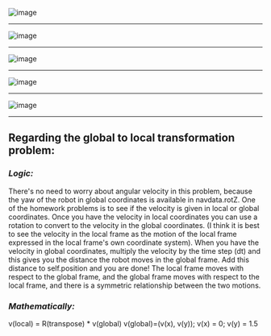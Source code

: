 ![image](https://user-images.githubusercontent.com/91827137/205767588-88e1715d-f0cc-40c2-a6e6-c689f4deeb0f.png)

-------------------------------------
![image](https://user-images.githubusercontent.com/91827137/205767676-51db937e-e391-41da-8867-5946597638a0.png)

---------------------
![image](https://user-images.githubusercontent.com/91827137/205769991-f3b2a50a-2394-42c5-ad6a-b7fb76ae9310.png)

-----------------------
![image](https://user-images.githubusercontent.com/91827137/205770486-f7b6f404-9349-4753-8598-43126ccddd04.png)

-----------------------
![image](https://user-images.githubusercontent.com/91827137/205770887-7d3b1642-c1a2-4dc3-a107-3be2af909c2c.png)

-----------------------
## Regarding the global to local transformation problem:
### ***Logic:***
There's no need to worry about angular velocity in this problem, because the yaw of the robot in global coordinates is available in navdata.rotZ.
One of the homework problems is to see if the velocity is given in local or global coordinates. Once you have the velocity in local coordinates you can use a rotation to convert to the velocity in the global coordinates. (I think it is best to see the velocity in the local frame as the motion of the local frame expressed in the local frame's own coordinate system).
When you have the velocity in global coordinates, multiply the velocity by the time step (dt) and this gives you the distance the robot moves in the global frame.
Add this distance to self.position and you are done!
The local frame moves with respect to the global frame, and the global frame moves with respect to the local frame, and there is a symmetric relationship between the two motions.

### ***Mathematically:***
v(local) = R(transpose) * v(global)
v(global)=(v(x), v(y)); v(x) = 0; v(y) = 1.5
